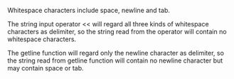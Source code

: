 

Whitespace characters include space, newline and tab.

The string input operator << will regard all three kinds of whitespace characters as delimiter, so the string read from the operator will contain no whitespace characters.

The getline function will regard only the newline character as delimiter, so the string read from getline function will contain no newline character but may contain space or tab.
